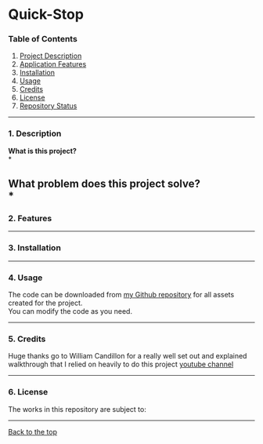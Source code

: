 # Quick-Stop
### Table of Contents  
  
   1. [Project Description](#1-description)
   2. [Application Features](#2-features)
   3. [Installation](#3-installation)
   4. [Usage](#4-usage)
   5. [Credits](#5-credits)
   6. [License](#6-license)
   7. [Repository Status](#7-github-repo-status)

---
### 1. Description  
**What is this project?**  
* 

**What problem does this project solve?**  
* 
---
### 2. Features  

---
### 3. Installation  

---
### 4. Usage  
The code can be downloaded from [my Github repository](https://github.com/ygorcarmo/Quick-Stop) for all assets created for the project.  
You can modify the code as you need.

---
### 5. Credits  
Huge thanks go to William Candillon for a really well set out and explained walkthrough that I relied on heavily to do this project [youtube channel](https://www.youtube.com/c/wcandillon)

---
### 6. License  
 The works in this repository are subject to:

---

[Back to the top](#Quick-Stop)
